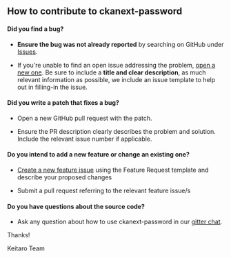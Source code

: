## How to contribute to ckanext-password

#### **Did you find a bug?**

* **Ensure the bug was not already reported** by searching on GitHub under [Issues](https://github.com/keitaroinc/ckanext-password/issues).

* If you're unable to find an open issue addressing the problem, [open a new one](https://github.com/keitaroinc/ckanext-password/issues/new). Be sure to include a **title and clear description**, as much relevant information as possible, we include an issue template to help out in filling-in the issue.

#### **Did you write a patch that fixes a bug?**

* Open a new GitHub pull request with the patch.

* Ensure the PR description clearly describes the problem and solution. Include the relevant issue number if applicable.

#### **Do you intend to add a new feature or change an existing one?**

* [Create a new feature issue](https://github.com/keitaroinc/ckanext-password/issues/new) using the Feature Request template and describe your proposed changes

* Submit a pull request referring to the relevant feature issue/s

#### **Do you have questions about the source code?**

* Ask any question about how to use ckanext-password in our [gitter chat](https://gitter.im/keitaroinc/ckan).

Thanks!

Keitaro Team
